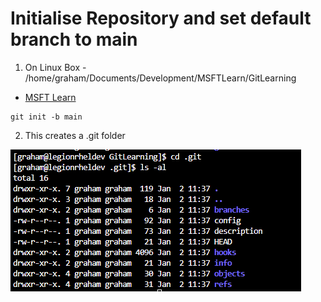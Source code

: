 # Initialise Repository and set default branch to main

1. On Linux Box - /home/graham/Documents/Development/MSFTLearn/GitLearning
- [MSFT Learn](https://learn.microsoft.com/en-gb/training/modules/intro-to-git/)

```
git init -b main
```

2. This creates a .git folder 

![Alt text](GitHidden.png)